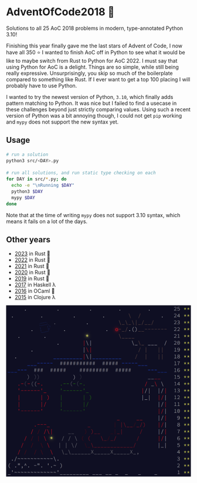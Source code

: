 # AdventOfCode2018 :snake:
Solutions to all 25 AoC 2018 problems in modern, type-annotated Python 3.10!

Finishing this year finally gave me the last stars of Advent of Code, I now have all 350 :star: I wanted to finish AoC off in Python to see what it would be like to maybe switch from Rust to Python for AoC 2022. I must say that using Python for AoC is a delight. Things are so simple, while still being really expressive. Unsurprisingly, you skip so much of the boilerplate compared to something like Rust. If I ever want to get a top 100 placing I will probably have to use Python.

I wanted to try the newest version of Python, `3.10`, which finally adds pattern matching to Python. It was nice but I failed to find a usecase in these challenges beyond just strictly comparing values. Using such a recent version of Python was a bit annoying though, I could not get `pip` working and `mypy` does not support the new syntax yet.

## Usage
```sh
# run a solution
python3 src/<DAY>.py

# run all solutions, and run static type checking on each
for DAY in src/*.py; do
  echo -e "\nRunning $DAY"
  python3 $DAY
  mypy $DAY
done
```

Note that at the time of writing `mypy` does not support 3.10 syntax, which means it fails on a lot of the days.

## Other years
- [2023](https://github.com/AxlLind/AdventOfCode2023/) in Rust :crab:
- [2022](https://github.com/AxlLind/AdventOfCode2022/) in Rust :crab:
- [2021](https://github.com/AxlLind/AdventOfCode2021/) in Rust :crab:
- [2020](https://github.com/AxlLind/AdventOfCode2020/) in Rust :crab:
- [2019](https://github.com/AxlLind/AdventOfCode2019/) in Rust :crab:
- [2017](https://github.com/AxlLind/AdventOfCode2017/) in Haskell λ
- [2016](https://github.com/AxlLind/AdventOfCode2016/) in OCaml :camel:
- [2015](https://github.com/AxlLind/AdventOfCode2015/) in Clojure λ

![endscreen](./endscreen.png)
